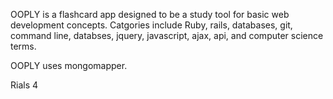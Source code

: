 OOPLY is a flashcard app designed to be a study tool for basic web development concepts. Catgories include Ruby, rails, databases, git, command line, databses, jquery, javascript, ajax, api, and computer science terms.

OOPLY uses mongomapper.  

Rials 4 